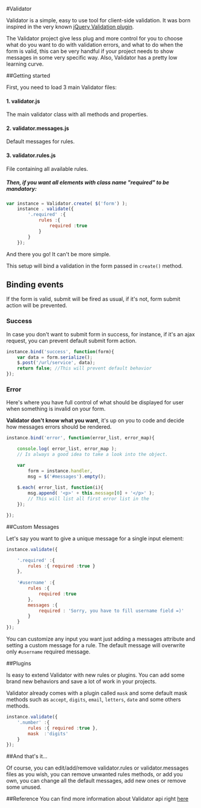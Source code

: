 #Validator

Validator is a simple, easy to use tool for client-side validation. It was born inspired in the very known [jQuery Validation plugin](http://jqueryvalidation.org/).

The Validator project give less plug and more control for you to choose what do you want to do with validation errors, and what to do when the form is valid, this can be very handful if your project needs to show messages in some very specific way. Also, Validator has a pretty low learning curve.


##Getting started

First, you need to load 3 main Validator files:

#### 1. validator.js
The main validator class with all methods and properties.

#### 2. validator.messages.js
Default messages for rules.

#### 3. validator.rules.js
File containing all available rules.


##### Then, if you want all elements with class name "required" to be mandatory:

```js
var instance = Validator.create( $('form') );
	instance . validate({
		'.required' :{
			rules :{
				required :true
			}
		}
	});
```
And there you go! It can't be more simple. 

This setup will bind a validation in the form passed in `create()` method.
 

## Binding events


If the form is valid, submit will be fired as usual, if it's not, form submit action will be prevented.


### Success

In case you don't want to submit form in success, for instance, if it's an ajax request, you can prevent default submit form action.

```js
instance.bind('success', function(form){
	var data = form.serialize();
	$.post('/url/service', data);
	return false; //This will prevent default behavior 
});

```

### Error

Here's where you have full control of what should be displayed for user when something is invalid on your form. 

**Validator don't know what you want**, it's up on you to code and decide how messages errors should be rendered.

```js
instance.bind('error', function(error_list, error_map){

	console.log( error_list, error_map ); 
	// Is always a good idea to take a look into the object.

	var 
		form = instance.handler,
		msg = $('#messages').empty();
	
	$.each( error_list, function(i){
		msg.append( '<p>' + this.message[0] + '</p>' );
		// This will list all first error list in the 
	});

});

```
##Custom Messages

Let's say you want to give a unique message for a single input element:


```js
instance.validate({

	'.required' :{
		rules :{ required :true }
	},
	
	'#username' :{
		rules :{
			required :true	
		},
		messages :{
			required : 'Sorry, you have to fill username field =)'
		}
	}
});

```

You can customize any input you want just adding a messages attribute and setting a custom message for a rule. The default message will overwrite only `#username` required message.


##Plugins

Is easy to extend Validator with new rules or plugins. You can add some brand new behaviors and save a lot of work in your projects.

Validator already comes with a plugin called `mask` and some default mask methods such as `accept`, `digits`, `email`, `letters`, `date` and some others methods.

```js
instance.validate({
	'.number' :{
		rules :{ required :true },
		mask  :'digits'
	}
});
```


##And that's it...

Of course, you can edit/add/remove validator.rules or validator.messages files as you wish, you can remove unwanted rules methods, or add you own, you can change all the default messages, add new ones or remove some unused. 

##Reference
You can find more information about Validator api right [here](http://javiani.googlecode.com/svn/trunk/documentation/validator/index.htm#!/sobre)



